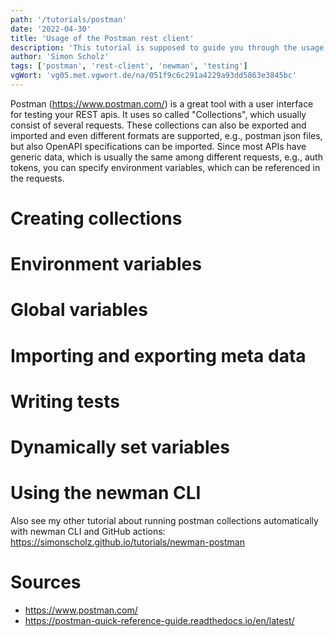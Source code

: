 ```yaml
---
path: '/tutorials/postman'
date: '2022-04-30'
title: 'Usage of the Postman rest client'
description: 'This tutorial is supposed to guide you through the usage and configuration of the Postman rest client user interface. Creating collections with requests and setting up variables and running tests will also be covered'
author: 'Simon Scholz'
tags: ['postman', 'rest-client', 'newman', 'testing']
vgWort: 'vg05.met.vgwort.de/na/051f9c6c291a4229a93dd5863e3845bc'
---
```


Postman (https://www.postman.com/) is a great tool with a user interface for testing your REST apis.
It uses so called "Collections", which usually consist of several requests.
These collections can also be exported and imported and even different formats are supported, e.g., postman json files, but also OpenAPI specifications can be imported.
Since most APIs have generic data, which is usually the same among different requests, e.g., auth tokens, you can specify environment variables, which can be referenced in the requests.

# Creating collections

# Environment variables

# Global variables

# Importing and exporting meta data

# Writing tests

# Dynamically set variables

# Using the newman CLI

Also see my other tutorial about running postman collections automatically with newman CLI and GitHub actions: https://simonscholz.github.io/tutorials/newman-postman

# Sources

- https://www.postman.com/
- https://postman-quick-reference-guide.readthedocs.io/en/latest/
